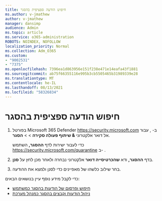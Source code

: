 ```yaml
---
title: חיפוש הודעה ספציפית בהסגר
ms.author: v-jmathew
author: v-jmathew
manager: dansimp
audience: Admin
ms.topic: article
ms.service: o365-administration
ROBOTS: NOINDEX, NOFOLLOW
localization_priority: Normal
ms.collection: Adm_O365
ms.custom:
- "9002531"
- "7375"
ms.openlocfilehash: 7396ea1d863956e151f238e471e14eafa43f1881
ms.sourcegitcommit: ab75f66355116e995b3cb5505465b31989339e28
ms.translationtype: MT
ms.contentlocale: he-IL
ms.lasthandoff: 08/13/2021
ms.locfileid: "58326834"
---
```

# <a name="find-a-specific-quarantined-message"></a>חיפוש הודעה ספציפית בהסגר

1. בפורטל Microsoft 365 Defender <https://security.microsoft.com> ב- , עבור אל דואר אלקטרוני **& שיתוף פעולה סקירה** \>  \> **הסגר**.

   כדי לעבור ישירות לדף **ההסגר,** השתמש <https://security.microsoft.com/quarantine> ב- .

2. בדף **ההסגר,** ודא **שהכרטיסייה דואר** אלקטרוני נבחרה ולאחר מכן לחץ על **סנן**.
3. בחר שילוב כלשהו של מאפיינים כדי לסנן ולמצא את ההודעה.

כדי לקבל מידע נוסף עיין בנושאים הבאים:

- [חיפוש ופרסום של הודעות בהסגר כמשתמש](https://docs.microsoft.com/microsoft-365/security/office-365-security/find-and-release-quarantined-messages-as-a-user)
- [ניהול הודעות וקבצים בהסגר כמנהל מערכת](https://docs.microsoft.com/microsoft-365/security/office-365-security/manage-quarantined-messages-and-files)
